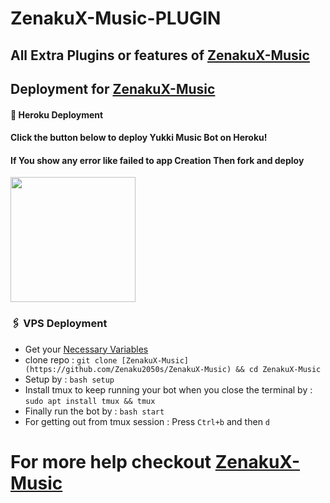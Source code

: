 # ZenakuX-Music-PLUGIN
## All Extra Plugins or features of [ZenakuX-Music](https://github.com/Zenaku2050s/ZenakuX-Music)




## Deployment for [ZenakuX-Music](https://github.com/Zenaku2050s/ZenakuX-Music)

#### 🚀 Heroku Deployment

<h4>Click the button below to deploy Yukki Music Bot on Heroku!</h4>    
<h4>If You show any error like failed to app Creation Then fork and deploy </h4>
<a href="https://dashboard.heroku.com/new?template=https://github.com/Zenaku2050s/ZenakuX-Music"><img src="https://img.shields.io/badge/Deploy%20To%20Heroku-blueviolet?style=for-the-badge&logo=heroku" width="200""/></a>


### 🖇 VPS Deployment
- Get your [Necessary Variables](https://github.com/Zenaku2050s/ZenakuX-Music/blob/master/sample.env)
- clone repo : `git clone [ZenakuX-Music](https://github.com/Zenaku2050s/ZenakuX-Music) && cd ZenakuX-Music`
- Setup by : `bash setup`
- Install tmux to keep running your bot when you close the terminal by :
`sudo apt install tmux && tmux`
- Finally run the bot by :
`bash start`
- For getting out from tmux session : Press `Ctrl+b` and then `d`<br>


# For more help checkout [ZenakuX-Music](https://github.com/Zenaku2050s/ZenakuX-Music)

